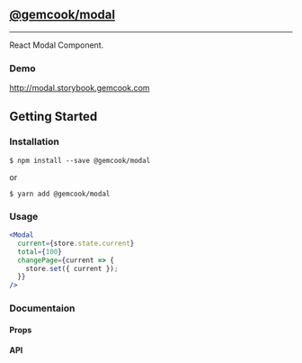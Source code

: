 ## [@gemcook/modal](http://modal.storybook.gemcook.com)

---

React Modal Component.

### Demo

http://modal.storybook.gemcook.com

## Getting Started

### Installation

```shell
$ npm install --save @gemcook/modal
```

or

```shell
$ yarn add @gemcook/modal
```

### Usage

```jsx
<Modal
  current={store.state.current}
  total={100}
  changePage={current => {
    store.set({ current });
  }}
/>
```

### Documentaion

#### Props

#### API

